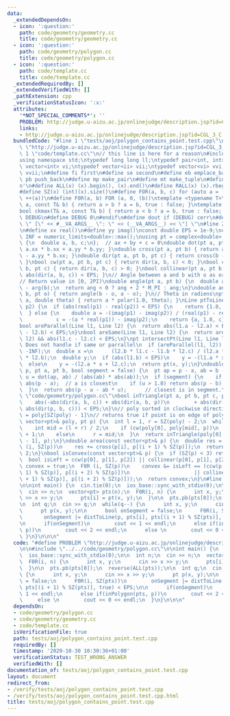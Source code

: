 ```yaml
---
data:
  _extendedDependsOn:
  - icon: ':question:'
    path: code/geometry/geometry.cc
    title: code/geometry/geometry.cc
  - icon: ':question:'
    path: code/geometry/polygon.cc
    title: code/geometry/polygon.cc
  - icon: ':question:'
    path: code/template.cc
    title: code/template.cc
  _extendedRequiredBy: []
  _extendedVerifiedWith: []
  _pathExtension: cpp
  _verificationStatusIcon: ':x:'
  attributes:
    '*NOT_SPECIAL_COMMENTS*': ''
    PROBLEM: http://judge.u-aizu.ac.jp/onlinejudge/description.jsp?id=CGL_3_C
    links:
    - http://judge.u-aizu.ac.jp/onlinejudge/description.jsp?id=CGL_3_C
  bundledCode: "#line 1 \"tests/aoj/polygon_contains_point.test.cpp\"\n#define PROBLEM\
    \ \"http://judge.u-aizu.ac.jp/onlinejudge/description.jsp?id=CGL_3_C\"\n\n#line\
    \ 1 \"code/template.cc\"\n// this line is here for a reason\n#include <bits/stdc++.h>\n\
    using namespace std;\ntypedef long long ll;\ntypedef pair<int, int> ii;\ntypedef\
    \ vector<int> vi;\ntypedef vector<ii> vii;\ntypedef vector<vi> vvi;\ntypedef vector<vii>\
    \ vvii;\n#define fi first\n#define se second\n#define eb emplace_back\n#define\
    \ pb push_back\n#define mp make_pair\n#define mt make_tuple\n#define endl '\\\
    n'\n#define ALL(x) (x).begin(), (x).end()\n#define RALL(x) (x).rbegin(), (x).rend()\n\
    #define SZ(x) (int)(x).size()\n#define FOR(a, b, c) for (auto a = (b); (a) < (c);\
    \ ++(a))\n#define F0R(a, b) FOR (a, 0, (b))\ntemplate <typename T>\nbool ckmin(T&\
    \ a, const T& b) { return a > b ? a = b, true : false; }\ntemplate <typename T>\n\
    bool ckmax(T& a, const T& b) { return a < b ? a = b, true : false; }\n#ifndef\
    \ DEBUG\n#define DEBUG 0\n#endif\n#define dout if (DEBUG) cerr\n#define dvar(...)\
    \ \" [\" << #__VA_ARGS__ \": \" << (__VA_ARGS__) << \"] \"\n#line 2 \"code/geometry/geometry.cc\"\
    \n#define xx real()\n#define yy imag()\nconst double EPS = 1e-9;\nconst double\
    \ INF = numeric_limits<double>::max();\nusing pt = complex<double>;\nstruct Line\
    \ {\n  double a, b, c;\n};  // ax + by + c = 0\ndouble dot(pt a, pt b) { return\
    \ a.xx * b.xx + a.yy * b.yy; }\ndouble cross(pt a, pt b) { return a.xx * b.yy\
    \ - a.yy * b.xx; }\ndouble dir(pt a, pt b, pt c) { return cross(b - a, c - a);\
    \ }\nbool cw(pt a, pt b, pt c) { return dir(a, b, c) < 0; }\nbool ccw(pt a, pt\
    \ b, pt c) { return dir(a, b, c) > 0; }\nbool collinear(pt a, pt b, pt c) { return\
    \ abs(dir(a, b, c)) < EPS; }\n// Angle between a and b with o as origin (ccw).\n\
    // Return value in [0, 2PI)\ndouble angle(pt a, pt b) {\n  double ang = arg(a)\
    \ - arg(b);\n  return ang < 0 ? ang + 2 * M_PI : ang;\n}\ndouble angle(pt a, pt\
    \ b, pt o) { return angle(b - o, a - o); }\n// Theta in radiens\npt rotate(pt\
    \ a, double theta) { return a * polar(1.0, theta); }\nLine ptToLine(pt p1, pt\
    \ p2) {\n  if (abs(real(p1) - real(p2)) < EPS) {\n    return {1.0, 0.0, -real(p1)};\n\
    \  } else {\n    double a = -(imag(p1) - imag(p2)) / (real(p1) - real(p2)),\n\
    \           c = -(a * real(p1)) - imag(p2);\n    return {a, 1.0, c};\n  }\n}\n\
    bool areParallel(Line l1, Line l2) {\n  return abs(l1.a - l2.a) < EPS && abs(l1.b\
    \ - l2.b) < EPS;\n}\nbool areSame(Line l1, Line l2) {\n  return areParallel(l1,\
    \ l2) && abs(l1.c - l2.c) < EPS;\n}\npt intersectPt(Line l1, Line l2) {\n  //\
    \ Does not handle if same or parrallel\n  if (areParallel(l1, l2)) return pt(-INF,\
    \ -INF);\n  double x =\n      (l2.b * l1.c - l1.b * l2.c) / (l2.a * l1.b - l1.a\
    \ * l2.b);\n  double y;\n  if (abs(l1.b) < EPS)\n    y = -(l1.a * x + l1.c);\n\
    \  else\n    y = -(l2.a * x + l2.c);\n  return pt(x, y);\n}\ndouble distToLine(pt\
    \ p, pt a, pt b, bool segment = false) {\n  pt ap = p - a, ab = b - a;\n  double\
    \ u = dot(ap, ab) / (abs(ab) * abs(ab));\n  if (segment) {\n    if (u < 0.0) return\
    \ abs(p - a);  // a is closest\n    if (u > 1.0) return abs(p - b);  // b is closest\n\
    \  }\n  return abs(p - a - ab * u);      // closest is in segment.\n}\n#line 2\
    \ \"code/geometry/polygon.cc\"\nbool inTriangle(pt a, pt b, pt c, pt p) {\n  return\n\
    \    abs(-abs(dir(a, b, c)) + abs(dir(a, b, p))\n        + abs(dir(a, p, c)) +\
    \ abs(dir(p, b, c))) < EPS;\n}\n// poly sorted in clockwise direction.\n// poly[0]\
    \ = poly[SZ(poly) - 1]\n// returns true if point is on edge of poly.\nbool inPolygon(const\
    \ vector<pt>& poly, pt p) {\n  int l = 1, r = SZ(poly) - 2;\n  while (l < r) {\n\
    \    int mid = (l + r) / 2;\n    if (cw(poly[0], poly[mid], p))\n      l = mid\
    \ + 1;\n    else\n      r = mid;\n  }\n  return inTriangle(poly[0], poly[l], poly[l\
    \ - 1], p);\n}\ndouble area(const vector<pt>& p) {\n  double res = 0.0;\n  F0R\
    \ (i, SZ(p))\n    res += cross(p[i], p[(i + 1) % SZ(p)]);\n  return abs(res) /\
    \ 2;\n}\nbool isConvex(const vector<pt>& p) {\n  if (SZ(p) < 3) return false;\n\
    \  bool isLeft = ccw(p[0], p[1], p[2]) || collinear(p[0], p[1], p[2]),\n     \
    \ convex = true;\n  F0R (i, SZ(p))\n    convex &= isLeft == (ccw(p[i], p[(i +\
    \ 1) % SZ(p)], p[(i + 2) % SZ(p)])\n                     || collinear(p[i], p[(i\
    \ + 1) % SZ(p)], p[(i + 2) % SZ(p)]));\n  return convex;\n}\n#line 4 \"tests/aoj/polygon_contains_point.test.cpp\"\
    \n\nint main() {\n  cin.tie(0);\n  ios_base::sync_with_stdio(0);\n\n  int n;\n\
    \  cin >> n;\n  vector<pt> pts(n);\n  F0R(i, n) {\n      int x, y;\n      cin\
    \ >> x >> y;\n      pts[i] = pt(x, y);\n  }\n\n  pts.pb(pts[0]);\n  reverse(ALL(pts));\n\
    \n  int q;\n  cin >> q;\n  while(q--) {\n      int x, y;\n      cin >> x >> y;\n\
    \      pt p(x, y);\n\n      bool onSegment = false;\n      F0R(i, SZ(pts))\n \
    \       onSegment |= distToLine(p, pts[i], pts[(i + 1) % SZ(pts)], true) < EPS;\n\
    \n      if(onSegment)\n        cout << 1 << endl;\n      else if(inPolygon(pts,\
    \ p))\n        cout << 2 << endl;\n      else \n        cout << 0 << endl;\n \
    \ }\n}\n\n\n"
  code: "#define PROBLEM \"http://judge.u-aizu.ac.jp/onlinejudge/description.jsp?id=CGL_3_C\"\
    \n\n#include \"../../code/geometry/polygon.cc\"\n\nint main() {\n  cin.tie(0);\n\
    \  ios_base::sync_with_stdio(0);\n\n  int n;\n  cin >> n;\n  vector<pt> pts(n);\n\
    \  F0R(i, n) {\n      int x, y;\n      cin >> x >> y;\n      pts[i] = pt(x, y);\n\
    \  }\n\n  pts.pb(pts[0]);\n  reverse(ALL(pts));\n\n  int q;\n  cin >> q;\n  while(q--)\
    \ {\n      int x, y;\n      cin >> x >> y;\n      pt p(x, y);\n\n      bool onSegment\
    \ = false;\n      F0R(i, SZ(pts))\n        onSegment |= distToLine(p, pts[i],\
    \ pts[(i + 1) % SZ(pts)], true) < EPS;\n\n      if(onSegment)\n        cout <<\
    \ 1 << endl;\n      else if(inPolygon(pts, p))\n        cout << 2 << endl;\n \
    \     else \n        cout << 0 << endl;\n  }\n}\n\n\n"
  dependsOn:
  - code/geometry/polygon.cc
  - code/geometry/geometry.cc
  - code/template.cc
  isVerificationFile: true
  path: tests/aoj/polygon_contains_point.test.cpp
  requiredBy: []
  timestamp: '2020-10-30 10:30:36+01:00'
  verificationStatus: TEST_WRONG_ANSWER
  verifiedWith: []
documentation_of: tests/aoj/polygon_contains_point.test.cpp
layout: document
redirect_from:
- /verify/tests/aoj/polygon_contains_point.test.cpp
- /verify/tests/aoj/polygon_contains_point.test.cpp.html
title: tests/aoj/polygon_contains_point.test.cpp
---
```

